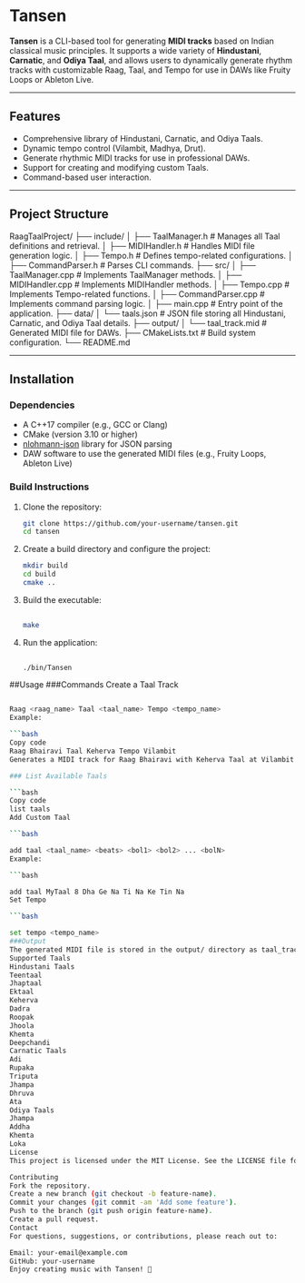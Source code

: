 # Tansen

**Tansen** is a CLI-based tool for generating **MIDI tracks** based on Indian classical music principles. It supports a wide variety of **Hindustani**, **Carnatic**, and **Odiya Taal**, and allows users to dynamically generate rhythm tracks with customizable Raag, Taal, and Tempo for use in DAWs like Fruity Loops or Ableton Live.

---

## **Features**
- Comprehensive library of Hindustani, Carnatic, and Odiya Taals.
- Dynamic tempo control (Vilambit, Madhya, Drut).
- Generate rhythmic MIDI tracks for use in professional DAWs.
- Support for creating and modifying custom Taals.
- Command-based user interaction.

---

## **Project Structure**

RaagTaalProject/
├── include/
│   ├── TaalManager.h        # Manages all Taal definitions and retrieval.
│   ├── MIDIHandler.h        # Handles MIDI file generation logic.
│   ├── Tempo.h              # Defines tempo-related configurations.
│   ├── CommandParser.h      # Parses CLI commands.
├── src/
│   ├── TaalManager.cpp      # Implements TaalManager methods.
│   ├── MIDIHandler.cpp      # Implements MIDIHandler methods.
│   ├── Tempo.cpp            # Implements Tempo-related functions.
│   ├── CommandParser.cpp    # Implements command parsing logic.
│   ├── main.cpp             # Entry point of the application.
├── data/
│   └── taals.json           # JSON file storing all Hindustani, Carnatic, and Odiya Taal details.
├── output/
│   └── taal_track.mid       # Generated MIDI file for DAWs.
├── CMakeLists.txt           # Build system configuration.
└── README.md         

---

## **Installation**

### **Dependencies**
- A C++17 compiler (e.g., GCC or Clang)
- CMake (version 3.10 or higher)
- [nlohmann-json](https://github.com/nlohmann/json) library for JSON parsing
- DAW software to use the generated MIDI files (e.g., Fruity Loops, Ableton Live)

### **Build Instructions**
1. Clone the repository:
   ```bash
   git clone https://github.com/your-username/tansen.git
   cd tansen
2. Create a build directory and configure the project:
    ```bash
   mkdir build
   cd build
   cmake ..
3. Build the executable:
    ```bash
  
   make
4. Run the application:
    ```bash
  
   ./bin/Tansen
##Usage
###Commands
  Create a Taal Track

 ```bash

Raag <raag_name> Taal <taal_name> Tempo <tempo_name>
Example:

 ```bash
Copy code
Raag Bhairavi Taal Keherva Tempo Vilambit
Generates a MIDI track for Raag Bhairavi with Keherva Taal at Vilambit speed.

### List Available Taals

 ```bash
Copy code
list taals
Add Custom Taal

 ```bash

add taal <taal_name> <beats> <bol1> <bol2> ... <bolN>
Example:

 ```bash

add taal MyTaal 8 Dha Ge Na Ti Na Ke Tin Na
Set Tempo

 ```bash

set tempo <tempo_name>
###Output
The generated MIDI file is stored in the output/ directory as taal_track.mid.
Supported Taals
Hindustani Taals
Teentaal
Jhaptaal
Ektaal
Keherva
Dadra
Roopak
Jhoola
Khemta
Deepchandi
Carnatic Taals
Adi
Rupaka
Triputa
Jhampa
Dhruva
Ata
Odiya Taals
Jhampa
Addha
Khemta
Loka
License
This project is licensed under the MIT License. See the LICENSE file for details.

Contributing
Fork the repository.
Create a new branch (git checkout -b feature-name).
Commit your changes (git commit -am 'Add some feature').
Push to the branch (git push origin feature-name).
Create a pull request.
Contact
For questions, suggestions, or contributions, please reach out to:

Email: your-email@example.com
GitHub: your-username
Enjoy creating music with Tansen! 🎵






